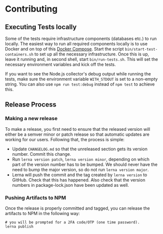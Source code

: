 # Contributing

## Executing Tests locally
Some of the tests require infrastructure components (databases etc.) to run locally. The easiest way to run all required components locally is to use Docker and on top of this [Docker Compose](https://docs.docker.com/compose/). Start the script `bin/start-test-containers.sh` to set up all the necessary infrastructure. Once this is up, leave it running and, in second shell, start `bin/run-tests.sh`. This will set the necessary environment variables and kick off the tests.

If you want to see the Node.js collector's debug output while running the tests, make sure the environment variable `WITH_STDOUT` is set to a non-empty string. You can also use `npm run test:debug` instead of `npm test` to achieve this.

## Release Process

### Making a new release
To make a release, you first need to ensure that the released version will either be a semver minor or patch release so that automatic updates are working for our users. Following that, the process is simple:

 - Update `CHANGELOG.md` so that the unreleased section gets its version number. Commit this change.
 - Run `lerna version patch`, `lerna version minor`, depending on which part of the version number has to be bumped. We should never have the need to bump the major version, so do not run `lerna version major`.
 - Lerna will push the commit and the tag created by `lerna version` to GitHub. Check that this has happened. Also check that the version numbers in package-lock.json have been updated as well.

### Pushing Artifacts to NPM
Once the release is properly committed and tagged, you can release the artifacts to NPM in the following way:

```
# you will be prompted for a 2FA code/OTP (one time password).
lerna publish
```
